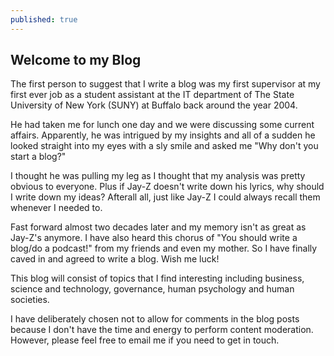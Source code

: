 ```yaml
---
published: true
---
```

## Welcome to my Blog

The first person to suggest that I write a blog was my first supervisor at my first ever job as a student assistant at the IT department of The State University of New York (SUNY) at Buffalo back around the year 2004. 

He had taken me for lunch one day and we were discussing some current affairs. Apparently, he was intrigued by my insights and all of a sudden he looked straight into my eyes with a sly smile and asked me "Why don't you start a blog?" 

I thought he was pulling my leg as I thought that my analysis was pretty obvious to everyone. Plus if Jay-Z doesn't write down his lyrics, why should I write down my ideas? Afterall all, just like Jay-Z I could always recall them whenever I needed to.

Fast forward almost two decades later and my memory isn't as great as Jay-Z's anymore. I have also heard this chorus of "You should write a blog/do a podcast!" from my friends and even my mother. So I have finally caved in and agreed to write a blog. Wish me luck!

This blog will consist of topics that I find interesting including business, science and technology, governance, human psychology and human societies.

I have deliberately chosen not to allow for comments in the blog posts because I don't have the time and energy to perform content moderation. However, please feel free to email me if you need to get in touch.
